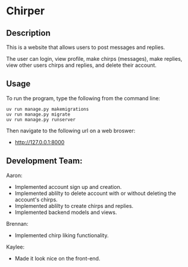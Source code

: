 # Chirper


## Description

This is a website that allows users to post messages and replies.


The user can login, view profile, make chirps (messages),
make replies, view other users chirps and replies, and delete their account.


## Usage

To run the program, type the following from the command line:
```
uv run manage.py makemigrations
uv run manage.py migrate
uv run manage.py runserver
```

Then navigate to the following url on a web broswer:
*    http://127.0.0.1:8000



## Development Team:

Aaron:
* Implemented account sign up and creation.
* Implemented ablilty to delete account with or without deleting the account's chirps.
* Implemented ablilty to create chirps and replies.
* Implemented backend models and views.

Brennan:
* Implemented chirp liking functionality.

Kaylee:
* Made it look nice on the front-end.